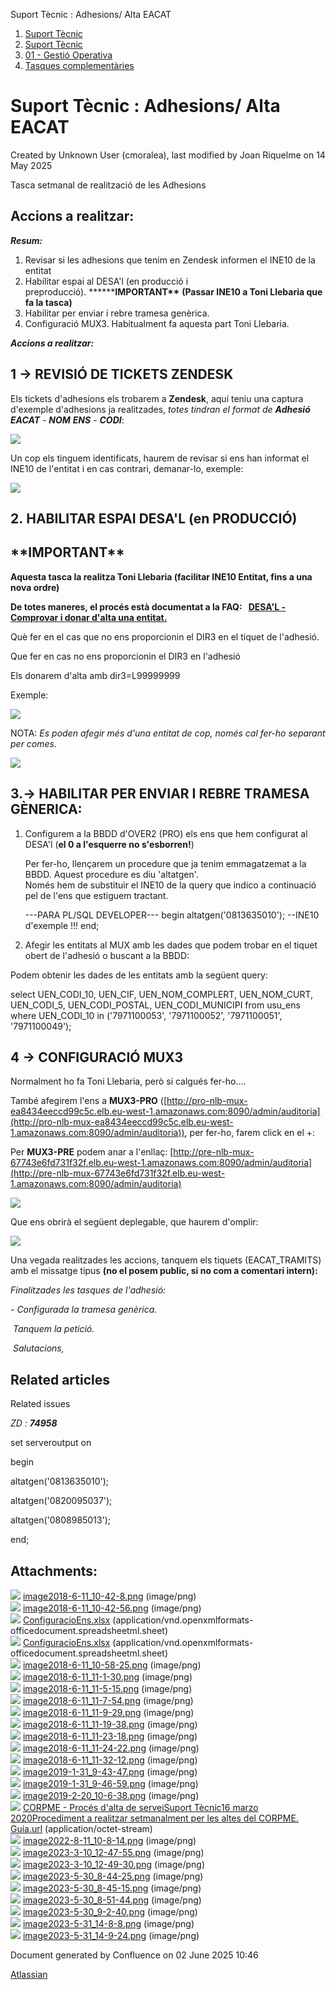 Suport Tècnic : Adhesions/ Alta EACAT  

1.  [Suport Tècnic](index.md)
2.  [Suport Tècnic](13893782.md)
3.  [01 - Gestió Operativa](26313391.md)
4.  [Tasques complementàries](26313409.md)

Suport Tècnic : Adhesions/ Alta EACAT
=====================================

Created by Unknown User (cmoralea), last modified by Joan Riquelme on 14 May 2025

Tasca setmanal de realització de les Adhesions

Accions a realitzar:
--------------------

_**Resum:**_

1.  Revisar si les adhesions que tenim en Zendesk informen el INE10 de la entitat
2.  Habilitar espai al DESA'l (en producció i preproducció). **\*\*****IMPORTANT\*\*** **(Passar INE10 a Toni Llebaria que fa la tasca)**
3.  Habilitar per enviar i rebre tramesa genèrica.
4.  Configuració MUX3. Habitualment fa aquesta part Toni Llebaria.

_**Accions a realitzar:**_

**1 → REVISIÓ DE TICKETS ZENDESK**
----------------------------------

Els tickets d'adhesions els trobarem a **Zendesk**, aquí teniu una captura d'exemple d'adhesions ja realitzades, _totes tindran el format de **Adhesió EACAT** - **NOM** **ENS** - **CODI**_:

![](attachments/26313473/93356131.png)

Un cop els tinguem identificats, haurem de revisar si ens han informat el INE10 de l'entitat i en cas contrari, demanar-lo, exemple:

![](attachments/26313473/93356192.png)

  
2. **HABILITAR ESPAI DESA'L (en PRODUCCIÓ)** 
------------------------------------------------

**\*\*IMPORTANT\*\***
---------------------

**Aquesta tasca la realitza Toni Llebaria (facilitar INE10 Entitat, fins a una nova ordre)**

**De totes maneres, el procés està documentat a la FAQ:   [DESA'L - Comprovar i donar d'alta una entitat.](77824069.md)**

Què fer en el cas que no ens proporcionin el DIR3 en el tiquet de l'adhesió.

Que fer en cas no ens proporcionin el DIR3 en l'adhesió

Els donarem d'alta amb dir3=L99999999

Exemple:

![](attachments/26313473/81855710.png)

NOTA: _Es poden afegir més d'una entitat de cop, només cal fer-ho separant per comes._

![](attachments/26313473/81855711.png)

3.→ **HABILITAR PER ENVIAR I REBRE TRAMESA GÈNERICA**:
------------------------------------------------------

1.  Configurem a la BBDD d'OVER2 (PRO) els ens que hem configurat al DESA'l (**el 0 a l'esquerre no s'esborren!**)  
    
    Per fer-ho, llençarem un procedure que ja tenim emmagatzemat a la BBDD. Aquest procedure es diu 'altatgen'.  
    Només hem de substituir el INE10 de la query que indico a continuació pel de l'ens que estiguem tractant.
    
    \---PARA PL/SQL DEVELOPER--- 
    begin
    altatgen('0813635010'); --INE10 d'exemple !!!
    end;
    
2.  Afegir les entitats al MUX amb les dades que podem trobar en el tiquet obert de l'adhesió o buscant a la BBDD:

Podem obtenir les dades de les entitats amb la següent query: 

select UEN\_CODI\_10,
       UEN\_CIF,
       UEN\_NOM\_COMPLERT,
       UEN\_NOM\_CURT,
       UEN\_CODI\_5,
       UEN\_CODI\_POSTAL,
       UEN\_CODI\_MUNICIPI
  from usu\_ens
 where UEN\_CODI\_10 in ('7971100053',
                       '7971100052',
                       '7971100051',
                       '7971100049'); 

  

  

**4 → CONFIGURACIÓ MUX3**
-------------------------

Normalment ho fa Toni Llebaria, però si calgués fer-ho....

També afegirem l'ens a **MUX3-PRO** ([http://pro-nlb-mux-ea8434eeccd99c5c.elb.eu-west-1.amazonaws.com:8090/admin/auditoria](http://pro-nlb-mux-ea8434eeccd99c5c.elb.eu-west-1.amazonaws.com:8090/admin/auditoria)), per fer-ho, farem click en el +:  
  
Per **MUX3-PRE** podem anar a l'enllaç: [http://pre-nlb-mux-67743e6fd731f32f.elb.eu-west-1.amazonaws.com:8090/admin/auditoria](http://pre-nlb-mux-67743e6fd731f32f.elb.eu-west-1.amazonaws.com:8090/admin/auditoria)

  

![](attachments/26313473/93356129.png)

  

Que ens obrirà el següent deplegable, que haurem d'omplir:

![](attachments/26313473/93356130.png)

  

  

  

  

Una vegada realitzades les accions, tanquem els tiquets (EACAT\_TRAMITS) amb el missatge tipus **(no el posem public, si no com a comentari intern):**

_Finalitzades les tasques de l'adhesió:_

_\- Configurada la tramesa genèrica._

 _Tanquem la petició._

 _Salutacions,_

Related articles
----------------

  

Related issues

_ZD : **74958**_

  

  

set serveroutput on

begin

altatgen('0813635010');

altatgen('0820095037');

altatgen('0808985013');

end;

  

  

Attachments:
------------

![](images/icons/bullet_blue.gif) [image2018-6-11\_10-42-8.png](attachments/26313473/26317746.png) (image/png)  
![](images/icons/bullet_blue.gif) [image2018-6-11\_10-42-56.png](attachments/26313473/26317744.png) (image/png)  
![](images/icons/bullet_blue.gif) [ConfiguracioEns.xlsx](attachments/26313473/26317747.xlsx) (application/vnd.openxmlformats-officedocument.spreadsheetml.sheet)  
![](images/icons/bullet_blue.gif) [ConfiguracioEns.xlsx](attachments/26313473/26317742.xlsx) (application/vnd.openxmlformats-officedocument.spreadsheetml.sheet)  
![](images/icons/bullet_blue.gif) [image2018-6-11\_10-58-25.png](attachments/26313473/26317753.png) (image/png)  
![](images/icons/bullet_blue.gif) [image2018-6-11\_11-1-30.png](attachments/26313473/26317758.png) (image/png)  
![](images/icons/bullet_blue.gif) [image2018-6-11\_11-5-15.png](attachments/26313473/26317759.png) (image/png)  
![](images/icons/bullet_blue.gif) [image2018-6-11\_11-7-54.png](attachments/26313473/26317762.png) (image/png)  
![](images/icons/bullet_blue.gif) [image2018-6-11\_11-9-29.png](attachments/26313473/26317761.png) (image/png)  
![](images/icons/bullet_blue.gif) [image2018-6-11\_11-19-38.png](attachments/26313473/26317769.png) (image/png)  
![](images/icons/bullet_blue.gif) [image2018-6-11\_11-23-18.png](attachments/26313473/26317771.png) (image/png)  
![](images/icons/bullet_blue.gif) [image2018-6-11\_11-24-22.png](attachments/26313473/26317770.png) (image/png)  
![](images/icons/bullet_blue.gif) [image2018-6-11\_11-32-12.png](attachments/26313473/26317644.png) (image/png)  
![](images/icons/bullet_blue.gif) [image2019-1-31\_9-43-47.png](attachments/26313473/26315300.png) (image/png)  
![](images/icons/bullet_blue.gif) [image2019-1-31\_9-46-59.png](attachments/26313473/26315295.png) (image/png)  
![](images/icons/bullet_blue.gif) [image2019-2-20\_10-6-38.png](attachments/26313473/26314548.png) (image/png)  
![](images/icons/bullet_blue.gif) [CORPME - Procés d'alta de serveiSuport Tècnic16 marzo 2020Procediment a realitzar setmanalment per les altes del CORPME. Guia.url](attachments/26313473/64979246.url) (application/octet-stream)  
![](images/icons/bullet_blue.gif) [image2022-8-11\_10-8-14.png](attachments/26313473/77824176.png) (image/png)  
![](images/icons/bullet_blue.gif) [image2023-3-10\_12-47-55.png](attachments/26313473/81855710.png) (image/png)  
![](images/icons/bullet_blue.gif) [image2023-3-10\_12-49-30.png](attachments/26313473/81855711.png) (image/png)  
![](images/icons/bullet_blue.gif) [image2023-5-30\_8-44-25.png](attachments/26313473/93356129.png) (image/png)  
![](images/icons/bullet_blue.gif) [image2023-5-30\_8-45-15.png](attachments/26313473/93356130.png) (image/png)  
![](images/icons/bullet_blue.gif) [image2023-5-30\_8-51-44.png](attachments/26313473/93356131.png) (image/png)  
![](images/icons/bullet_blue.gif) [image2023-5-30\_9-2-40.png](attachments/26313473/93356132.png) (image/png)  
![](images/icons/bullet_blue.gif) [image2023-5-31\_14-8-8.png](attachments/26313473/93356191.png) (image/png)  
![](images/icons/bullet_blue.gif) [image2023-5-31\_14-9-24.png](attachments/26313473/93356192.png) (image/png)  

Document generated by Confluence on 02 June 2025 10:46

[Atlassian](http://www.atlassian.com/)